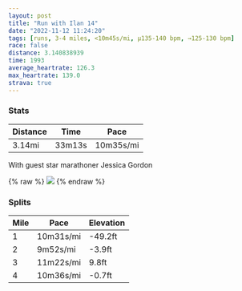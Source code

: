 ```yaml
---
layout: post
title: "Run with Ilan 14"
date: "2022-11-12 11:24:20"
tags: [runs, 3-4 miles, <10m45s/mi, μ135-140 bpm, →125-130 bpm]
race: false
distance: 3.140838939
time: 1993
average_heartrate: 126.3
max_heartrate: 139.0
strava: true
---
```


### Stats

| Distance | Time | Pace |
|----------|------|------|
|3.14mi|33m13s|10m35s/mi|

With guest star marathoner Jessica Gordon

{% raw %}
<img src='https://maps.googleapis.com/maps/api/staticmap?maptype=roadmap&path=enc:kfwwFdusbMACCBONIVQPINCLYTEd@CLIFMv@HPNFTFn@f@FBA?JXU`BBJTTx@^@F@b@Ej@CPIRGZ?`@Gr@FJ@L`@Z|@b@DR?`@W^IRGVBZHJH`@IP[\?HQNEJENm@jBILa@lAWdA@LKNWz@@NNT^RdA|@t@d@tBjAd@R|@l@FLdAr@^R`@Nz@b@ZVN^XXr@Rp@Zn@Hh@L\N|@@hCdAj@Pd@BbACtA@fAHlAd@h@A^U`@Qj@@\JHCDI@i@CM@EZiANKjB[d@BVCVIdBL^Ep@FpAId@Bp@`@?BVKjAAZLPXz@Dh@Tb@DPFf@R\@t@KVIJ?@CL@?IDGND\ZJNb@R`@\f@b@f@h@NJVDh@Tl@P`ADf@HlAF^Jt@Tt@d@pBj@^\tBLdBH~ALv@AXEf@BfA@nF`@tACX@RGb@DRCr@Fb@A^Fb@@HAPID?XL^TpAJ\A^Dj@L|CJd@FDAd@@`@ALEJ@TEf@NMC?ApA?VMTSN?PORERKLAJEH@PEL@f@WR?b@MT?XM`@?j@^VL`@f@Z\\b@^VhAX^Dd@?\BlANZ@`@PnC`@fA@lC`@L?l@LT?`@BnAZ^Ad@@PH|@Fj@JdALpAJtAd@N@f@X&key=AIzaSyC1MId7bFpkLXNAaYhBSTb8jLyiSqzbDtM&size=800x800&markers=color:yellow|label:S|40.75638,-73.99779&markers=color:green|label:F|40.72052999999996,-74.01287999999998'>
{% endraw %}

### Splits

| Mile | Pace | Elevation |
|------|------|-----------|
|1|10m31s/mi|-49.2ft|
|2|9m52s/mi|-3.9ft|
|3|11m22s/mi|9.8ft|
|4|10m36s/mi|-0.7ft|
